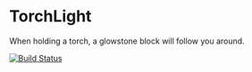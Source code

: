 # TorchLight
When holding a torch, a glowstone block will follow you around.

[![Build Status](http://ci.zsinfo.nl/job/TorchLight/badge/icon)](http://ci.zsinfo.nl/job/TorchLight/)